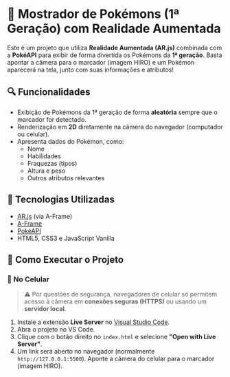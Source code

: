 # 📱 Mostrador de Pokémons (1ª Geração) com Realidade Aumentada

Este é um projeto que utiliza **Realidade Aumentada (AR.js)** combinada com a **PokéAPI** para exibir de forma divertida os Pokémons da **1ª geração**. Basta apontar a câmera para o marcador (imagem HIRO) e um Pokémon aparecerá na tela, junto com suas informações e atributos!

## 🔍 Funcionalidades

- Exibição de Pokémons da 1ª geração de forma **aleatória** sempre que o marcador for detectado.
- Renderização em **2D** diretamente na câmera do navegador (computador ou celular).
- Apresenta dados do Pokémon, como:
  - Nome
  - Habilidades
  - Fraquezas (tipos)
  - Altura e peso
  - Outros atributos relevantes

## 🧪 Tecnologias Utilizadas

- [AR.js](https://ar-js-org.github.io/AR.js/) (via A-Frame)
- [A-Frame](https://aframe.io/)
- [PokéAPI](https://pokeapi.co/)
- HTML5, CSS3 e JavaScript Vanilla

## 🚀 Como Executar o Projeto

### 📱 No Celular

> ⚠ Por questões de segurança, navegadores de celular só permitem acesso à câmera em **conexões seguras (HTTPS)** ou usando um **servidor local**.

1. Instale a extensão **Live Server** no [Visual Studio Code](https://code.visualstudio.com/).
2. Abra o projeto no VS Code.
3. Clique com o botão direito no `index.html` e selecione **"Open with Live Server"**.
4. Um link será aberto no navegador (normalmente `http://127.0.0.1:5500`). Aponte a câmera do celular para o marcador (imagem HIRO).
